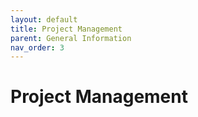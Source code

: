 ```yaml
---
layout: default
title: Project Management
parent: General Information
nav_order: 3
---
```


# Project Management